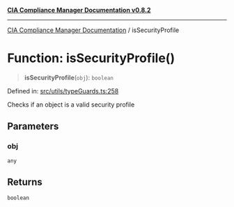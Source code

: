 [**CIA Compliance Manager Documentation v0.8.2**](../README.md)

***

[CIA Compliance Manager Documentation](../globals.md) / isSecurityProfile

# Function: isSecurityProfile()

> **isSecurityProfile**(`obj`): `boolean`

Defined in: [src/utils/typeGuards.ts:258](https://github.com/Hack23/cia-compliance-manager/blob/423c5d261c747ade8ca2550e176aa05168b5a31e/src/utils/typeGuards.ts#L258)

Checks if an object is a valid security profile

## Parameters

### obj

`any`

## Returns

`boolean`
